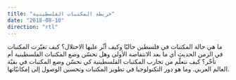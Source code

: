 ```yaml
---
title: "خريطة المكتبات الفلسطينية"
date: "2018-08-10"
direction: "rtl"
---
```

ما هي حالة المكتبات في فلسطين حاليّا وكيف أثّر عليها الاحتلال؟ كيف تغيّرت المكتبات في الزمن الحديث أي ما بعد الانتفاضة الأولى وهل تحسّن وضع المكتبات الفلسطينية أم تأخّر؟ كيف نتعلّم من تجارب المكتبات الفلسطينية كي نحسّن وضع المكتبات في بقيّة العالم العربي. وما هو دور التكنولوجيا في تطوير المكتبات وتحسين الوصول إلى إمكانيّاتها.
<!-- end -->
